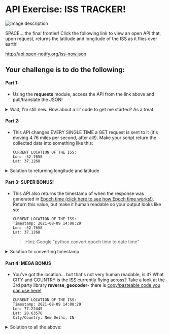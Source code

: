 # API Exercise: ISS TRACKER!

![Image description](https://www.esa.int/var/esa/storage/images/esa_multimedia/images/2020/11/international_space_station/22293527-2-eng-GB/International_Space_Station_pillars.gif)

SPACE... the final frontier! Click the following link to view an open API that, upon request, returns the latitude and longitude of the ISS as it flies over earth!

http://api.open-notify.org/iss-now.json

## Your challenge is to do the following:

#### Part 1: 
- Using the **requests** module, access the API from the link above and pull/translate the JSON!

<details>
<summary>Wait, I'm still new. How about a lil' code to get me started? As a treat.</summary>

```python
#!/usr/bin/env python3
"""Returning the location of the ISS in latitude/longitude"""
import requests
    
URL= "http://api.open-notify.org/iss-now.json"
def main():
    resp= requests.get(URL).json()

if __name__ == "__main__":
    main()
```
    
</details>

#### Part 2: 
- This API changes EVERY SINGLE TIME a GET request is sent to it (it's moving 4.76 miles per second, after all!). Make your script return the collected data into something like this:
    
    ```
    CURRENT LOCATION OF THE ISS:
    Lon: -52.7658
    Lat: 37.1268
    ```

<details>
<summary>Solution to returning longitude and latitude</summary>

```python
#!/usr/bin/env python3
"""Returning the location of the ISS in latitude/longitude"""
import requests
    
URL= "http://api.open-notify.org/iss-now.json"
def main():
    resp= requests.get(URL).json()
    
    # SOLUTION TO PART 2
    lon= resp["iss_position"]["longitude"]
    lat= resp["iss_position"]["latitude"]
    
    print(f"""
    CURRENT LOCATION OF THE ISS:
    Lon: {lon}
    Lat: {lat}
    """)

if __name__ == "__main__":
    main()
```
    
</details>

#### Part 3: SUPER BONUS!
- This API also returns the timestamp of when the response was generated in [Epoch time (click here to see how Epoch time works!)](https://www.epochconverter.com/). Return this value, but make it human readable so your output looks like so:

    ```
    CURRENT LOCATION OF THE ISS:
    Timestamp: 2021-08-09 14:08:29
    Lon: -52.7658
    Lat: 37.1268
    ```

    > Hint: Google "python convert epoch time to date time"

<details>
<summary>Solution to converting timestamp</summary>

```python
#!/usr/bin/env python3
"""Returning the location of the ISS in latitude/longitude"""
import requests
import datetime

URL= "http://api.open-notify.org/iss-now.json"
def main():
    resp= requests.get(URL).json()
    

    lon= resp["iss_position"]["longitude"]
    lat= resp["iss_position"]["latitude"]

    # SOLUTION TO PART 3
    # import datetime added above
    ts= resp["timestamp"]
    ts = datetime.datetime.fromtimestamp(ts)
    
    print(f"""
    CURRENT LOCATION OF THE ISS:
    Timestamp: {ts}
    Lon: {lon}
    Lat: {lat}
    """)

if __name__ == "__main__":
    main()
```
    
</details>

#### Part 4: MEGA BONUS
- You've got the location... but that's not very human readable, is it? What CITY and COUNTRY is the ISS currently flying across? Take a look at the 3rd party library **reverse_geocoder**- there is [copy/pasteable code you can use here!](https://github.com/csfeeser/Python/blob/master/enrichment/geocoder.md)

    ```
    CURRENT LOCATION OF THE ISS:
    Timestamp: 2021-08-09 14:08:29
    Lon: 77.22445
    Lat: 28.63576
    City/Country: New Delhi, IN
    ```

<details>
<summary>Solution to all the above:</summary>

```python
#!/usr/bin/env python3
"""Returning the location of the ISS in latitude/longitude"""
import requests
import datetime
import reverse_geocoder as rg ## PART 4 SOLUTION
    
URL= "http://api.open-notify.org/iss-now.json"
    
def main():
    resp= requests.get(URL).json()
    

    lon= resp["iss_position"]["longitude"]
    lat= resp["iss_position"]["latitude"]
    ts= resp["timestamp"]
    ts = datetime.datetime.fromtimestamp(ts)

    # return an ordered dictionary using our lat/lon vars
    locator_resp= rg.search((lat, lon))

    # slice that object to return the city name only
    city= locator_resp[0]["name"]

    # slice the object again to return the country
    country= locator_resp[0]["cc"]

    print(f"""
    CURRENT LOCATION OF THE ISS:
    Timestamp: {ts}
    Lon: {lon}
    Lat: {lat}
    City/Country: {city}, {country}
    """)

if __name__ == "__main__":
    main()
```
</details>

